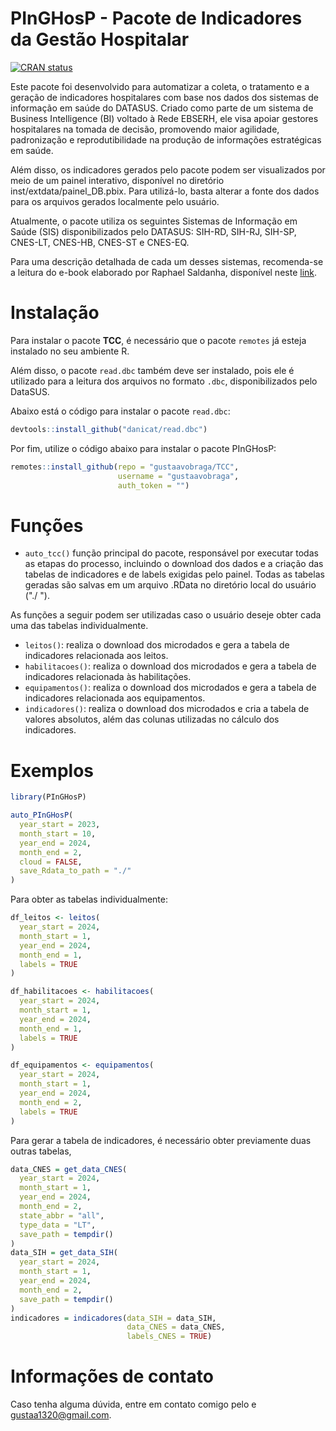 # PInGHosP - Pacote de Indicadores da Gestão Hospitalar

<!-- badges: start -->
<!--[![R-CMD-check](https://github.com/rfsaldanha/microdatasus/actions/workflows/R-CMD-check.yaml/badge.svg)](https://github.com/rfsaldanha/microdatasus/actions/workflows/R-CMD-check.yaml)-->
[![CRAN status](https://www.r-pkg.org/badges/version/microdatasus)](https://CRAN.R-project.org/package=microdatasus)
<!-- badges: end -->

Este pacote foi desenvolvido para automatizar a coleta, o tratamento e a geração de indicadores hospitalares com base nos dados dos sistemas de informação em saúde do DATASUS. Criado como parte de um sistema de Business Intelligence (BI) voltado à Rede EBSERH, ele visa apoiar gestores hospitalares na tomada de decisão, promovendo maior agilidade, padronização e reprodutibilidade na produção de informações estratégicas em saúde.

Além disso, os indicadores gerados pelo pacote podem ser visualizados por meio de um painel interativo, disponível no diretório inst/extdata/painel_DB.pbix. Para utilizá-lo, basta alterar a fonte dos dados para os arquivos gerados localmente pelo usuário.

Atualmente, o pacote utiliza os seguintes Sistemas de Informação em Saúde (SIS) disponibilizados pelo DATASUS: SIH-RD, SIH-RJ, SIH-SP, CNES-LT, CNES-HB, CNES-ST e CNES-EQ.

Para uma descrição detalhada de cada um desses sistemas, recomenda-se a leitura do e-book elaborado por Raphael Saldanha, disponível neste [link](https://rfsaldanha.github.io/sis/).


# Instalação
Para instalar o pacote **TCC**, é necessário que o pacote `remotes` já esteja instalado no seu ambiente R.

Além disso, o pacote `read.dbc` também deve ser instalado, pois ele é utilizado para a leitura dos arquivos no formato `.dbc`, disponibilizados pelo DataSUS.

Abaixo está o código para instalar o pacote `read.dbc`:

```r
devtools::install_github("danicat/read.dbc")
```
Por fim, utilize o código abaixo para instalar o pacote PInGHosP:
```r
remotes::install_github(repo = "gustaavobraga/TCC",
                        username = "gustaavobraga",
                        auth_token = "")
```
# Funções
- `auto_tcc()` função principal do pacote, responsável por executar todas as etapas do processo, incluindo o download dos dados e a criação das tabelas de indicadores e de labels exigidas pelo painel. Todas as tabelas geradas são salvas em um arquivo .RData no diretório local do usuário ("./
  ").

As funções a seguir podem ser utilizadas caso o usuário deseje obter cada uma das tabelas individualmente.
- `leitos()`: realiza o download dos microdados e gera a tabela de indicadores relacionada aos leitos.
- `habilitacoes()`: realiza o download dos microdados e gera a tabela de indicadores relacionada às habilitações.
- `equipamentos()`: realiza o download dos microdados e gera a tabela de indicadores relacionada aos equipamentos.
- `indicadores()`: realiza o download dos microdados e cria a tabela de valores absolutos, além das colunas utilizadas no cálculo dos indicadores.

# Exemplos
```r
library(PInGHosP)

auto_PInGHosP(
  year_start = 2023,
  month_start = 10,
  year_end = 2024,
  month_end = 2,
  cloud = FALSE,
  save_Rdata_to_path = "./"
)
```
Para obter as tabelas individualmente:
```r
df_leitos <- leitos(
  year_start = 2024,
  month_start = 1,
  year_end = 2024,
  month_end = 1,
  labels = TRUE
)

df_habilitacoes <- habilitacoes(
  year_start = 2024,
  month_start = 1,
  year_end = 2024,
  month_end = 1,
  labels = TRUE
)

df_equipamentos <- equipamentos(
  year_start = 2024,
  month_start = 1,
  year_end = 2024,
  month_end = 2,
  labels = TRUE
)
```
Para gerar a tabela de indicadores, é necessário obter previamente duas outras tabelas,
```r
data_CNES = get_data_CNES(
  year_start = 2024,
  month_start = 1,
  year_end = 2024,
  month_end = 2,
  state_abbr = "all",
  type_data = "LT",
  save_path = tempdir()
)
data_SIH = get_data_SIH(
  year_start = 2024,
  month_start = 1,
  year_end = 2024,
  month_end = 2,
  save_path = tempdir()
)
indicadores = indicadores(data_SIH = data_SIH,
                          data_CNES = data_CNES,
                          labels_CNES = TRUE)
```

# Informações de contato
Caso tenha alguma dúvida, entre em contato comigo pelo e [gustaa1320\@gmail.com](mailto:gusta1320@gmail.com).
